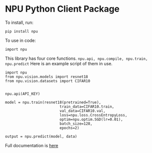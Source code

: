 # NPU Python Client Package

To install, run:

`pip install npu`

To use in code:

`import npu` 


This library has four core functions. `npu.api, npu.compile, npu.train, npu.predict` Here is an example script of them in use. 

```
import npu
from npu.vision.models import resnet18
from npu.vision.datasets import CIFAR10


npu.api(API_KEY)

model = npu.train(resnet18(pretrained=True),
                         train_data=CIFAR10.train,
                         val_data=CIFAR10.val,
                         loss=npu.loss.CrossEntropyLoss,
                         optim=npu.optim.SGD(lr=0.01),
                         batch_size=128,
                         epochs=2)

output = npu.predict(model, data)

```

Full documentation is [here](https://dashboard.neuro-ai.co.uk/docs/)
